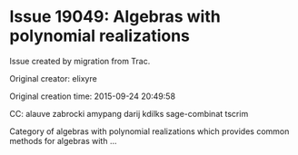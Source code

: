 # Issue 19049: Algebras with polynomial realizations

Issue created by migration from Trac.

Original creator: elixyre

Original creation time: 2015-09-24 20:49:58

CC:  alauve zabrocki amypang darij kdilks sage-combinat tscrim

Category of algebras with polynomial realizations which provides common methods for algebras with ...
